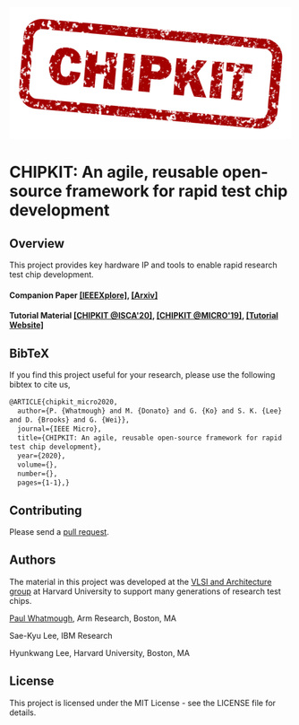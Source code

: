 ![CHIPKIT logo](chipkit_logo.png)

# CHIPKIT: An agile, reusable open-source framework for rapid test chip development

## Overview

This project provides key hardware IP and tools to enable rapid research test chip development.


#### Companion Paper [\[IEEEXplore\]](https://ieeexplore.ieee.org/document/9096507), [\[Arxiv\]](https://arxiv.org/abs/2001.04504) 

#### Tutorial Material [\[CHIPKIT @ISCA'20\]](https://www.iscaconf.org/isca2020/program/workshops.html#chipkit), [\[CHIPKIT @MICRO'19\]](https://www.microarch.org/micro52/program/workshops.html#chipkit), [\[Tutorial Website\]](https://mrc-donato.github.io/CHIPKIT-Tutorial/)


## BibTeX

If you find this project useful for your research, please use the following bibtex to cite us,

```
@ARTICLE{chipkit_micro2020,
  author={P. {Whatmough} and M. {Donato} and G. {Ko} and S. K. {Lee} and D. {Brooks} and G. {Wei}},
  journal={IEEE Micro}, 
  title={CHIPKIT: An agile, reusable open-source framework for rapid test chip development}, 
  year={2020},
  volume={},
  number={},
  pages={1-1},}
```


## Contributing

Please send a [pull request](https://help.github.com/articles/creating-a-pull-request/).

## Authors

The material in this project was developed at the [VLSI and Architecture group](https://vlsiarch.eecs.harvard.edu/) at Harvard University to support many generations of research test chips.

[Paul Whatmough](https://www.linkedin.com/in/paul-whatmough-2062729/), Arm Research, Boston, MA

Sae-Kyu Lee, IBM Research

Hyunkwang Lee, Harvard University, Boston, MA

## License

This project is licensed under the MIT License - see the LICENSE file for details.
